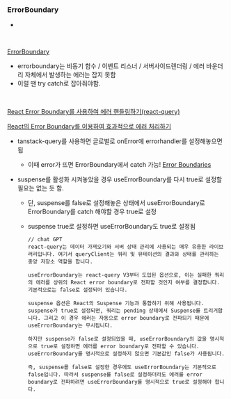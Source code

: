 ### ErrorBoundary

-

<br>

[ErrorBoundary](https://www.zerocho.com/category/React/post/60cebadecc6ccc0004c38295)

- errorboundary는 비동기 함수 / 이벤트 리스너 / 서버사이드렌더링 / 에러 바운더리 자체에서 발생하는 에러는 잡지 못함
- 이럴 땐 try catch로 잡아줘야함.

<br>

[React Error Boundary를 사용하여 에러 핸들링하기(react-query)](https://www.datoybi.com/error-handling-with-react-query/)

[React의 Error Boundary를 이용하여 효과적으로 에러 처리하기](https://fe-developers.kakaoent.com/2022/221110-error-boundary/)

- tanstack-query를 사용하면 글로벌로 onError에 errorhandler를 설정해놓으면 됨

  - 이때 error가 뜨면 ErrorBoundary에서 catch 가능!
    [Error Boundaries](https://tkdodo.eu/blog/react-query-error-handling#error-boundaries)

- suspense를 활성화 시켜놓았을 경우 useErrorBoundary를 다시 true로 설정할 필요는 없는 듯 함.

  - 단, suspense를 false로 설정해놓은 상태에서 useErrorBoundary로 ErrorBoundary를 catch 해야할 경우 true로 설정
  - suspense true로 설정하면 useErrorBoundary도 true로 설정됨

    ```
    // chat GPT
    react-query는 데이터 가져오기와 서버 상태 관리에 사용되는 매우 유용한 라이브러리입니다. 여기서 queryClient는 쿼리 및 뮤테이션의 결과와 상태를 관리하는 중앙 저장소 역할을 합니다.

    useErrorBoundary는 react-query V3부터 도입된 옵션으로, 이는 실패한 쿼리의 에러를 상위의 React error boundary로 전파할 것인지 여부를 결정합니다. 기본적으로는 false로 설정되어 있습니다.

    suspense 옵션은 React의 Suspense 기능과 통합하기 위해 사용됩니다. suspense가 true로 설정되면, 쿼리는 pending 상태에서 Suspense를 트리거합니다. 그리고 이 경우 에러는 자동으로 error boundary로 전파되기 때문에 useErrorBoundary는 무시됩니다.

    하지만 suspense가 false로 설정되었을 때, useErrorBoundary의 값을 명시적으로 true로 설정하면 에러를 error boundary로 전파할 수 있습니다. useErrorBoundary를 명시적으로 설정하지 않으면 기본값인 false가 사용됩니다.

    즉, suspense를 false로 설정한 경우에도 useErrorBoundary는 기본적으로 false입니다. 따라서 suspense를 false로 설정하더라도 에러를 error boundary로 전파하려면 useErrorBoundary를 명시적으로 true로 설정해야 합니다.
    ```
